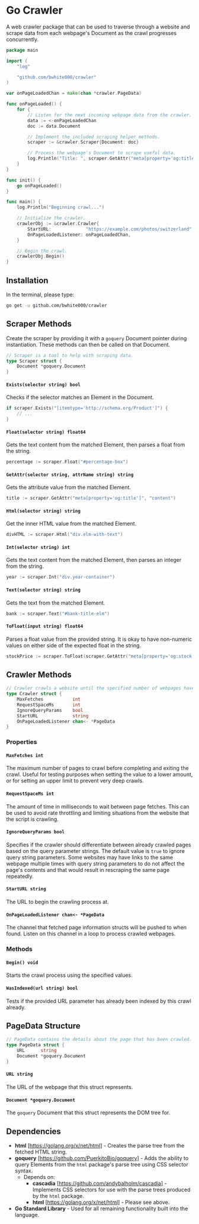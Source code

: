 Go Crawler
==========

A web crawler package that can be used to traverse through a website and scrape
data from each webpage's Document as the crawl progresses concurrently.

~~~go
package main

import (
    "log"

    "github.com/bwhite000/crawler"
)

var onPageLoadedChan = make(chan *crawler.PageData)

func onPageLoaded() {
    for {
        // Listen for the next incoming webpage data from the crawler.
        data := <-onPageLoadedChan
        doc := data.Document

        // Implement the included scraping helper methods.
        scraper := &crawler.Scraper{Document: doc}

        // Process the webpage's Document to scrape useful data.
        log.Println("Title: ", scraper.GetAttr("meta[property='og:title']", "content"))
    }
}

func init() {
    go onPageLoaded()
}

func main() {
    log.Println("Beginning crawl...")

    // Initialize the crawler.
    crawlerObj := &crawler.Crawler{
        StartURL:             "https://example.com/photos/switzerland",
        OnPageLoadedListener: onPageLoadedChan,
    }

    // Begin the crawl.
    crawlerObj.Begin()
}
~~~

Installation
------------

In the terminal, please type:

~~~bash
go get -u github.com/bwhite000/crawler
~~~

Scraper Methods
---------------

Create the scraper by providing it with a `goquery` Document pointer during instantiation. These methods can then be called on that Document.

~~~go
// Scraper is a tool to help with scraping data.
type Scraper struct {
    Document *goquery.Document
}
~~~

#### `Exists(selector string) bool`

Checks if the selector matches an Element in the Document.

~~~go
if scraper.Exists("[itemtype='http://schema.org/Product']") {
    // ...
}
~~~

#### `Float(selector string) float64`

Gets the text content from the matched Element, then parses a float from the string.

~~~go
percentage := scraper.Float("#percentage-box")
~~~

#### `GetAttr(selector string, attrName string) string`

Gets the attribute value from the matched Element.

~~~go
title := scraper.GetAttr("meta[property='og:title']", "content")
~~~

#### `Html(selector string) string`

Get the inner HTML value from the matched Element.

~~~go
divHTML := scraper.Html("div.elm-with-text")
~~~

#### `Int(selector string) int`

Gets the text content from the matched Element, then parses an integer from the string.

~~~go
year := scraper.Int("div.year-container")
~~~

#### `Text(selector string) string`

Gets the text from the matched Element.

~~~go
bank := scraper.Text("#bank-title-elm")
~~~

#### `ToFloat(input string) float64`

Parses a float value from the provided string. It is okay to have non-numeric values on either side of the expected float in the string.

~~~go
stockPrice := scraper.ToFloat(scraper.GetAttr("meta[property='og:stock']", "content"))
~~~

Crawler Methods
---------------

~~~go
// Crawler crawls a website until the specified number of webpages have been crawled.
type Crawler struct {
    MaxFetches           int
    RequestSpaceMs       int
    IgnoreQueryParams    bool
    StartURL             string
    OnPageLoadedListener chan<- *PageData
}
~~~

### Properties

#### `MaxFetches int`

The maximum number of pages to crawl before completing and exiting the crawl. Useful for testing purposes when setting the value to a lower amount, or for setting an upper limit to prevent very deep crawls.

#### `RequestSpaceMs int`

The amount of time in milliseconds to wait between page fetches. This can be used to avoid rate throttling and limiting situations from the website that the script is crawling.

#### `IgnoreQueryParams bool`

Specifies if the crawler should differentiate between already crawled pages based on the query parameter strings. The default value is `true` to ignore query string parameters. Some websites may have links to the same webpage multiple times with query string parameters to do not affect the page's contents and that would result in rescraping the same page repeatedly.

#### `StartURL string`

The URL to begin the crawling process at.

#### `OnPageLoadedListener chan<- *PageData`

The channel that fetched page information structs will be pushed to when found. Listen on this channel in a loop to process crawled webpages.

### Methods

#### `Begin() void`

Starts the crawl process using the specified values.

#### `WasIndexed(url string) bool`

Tests if the provided URL parameter has already been indexed by this crawl already.

PageData Structure
------------------

~~~go
// PageData contains the details about the page that has been crawled.
type PageData struct {
    URL      string
    Document *goquery.Document
}
~~~

#### `URL string`

The URL of the webpage that this struct represents.

#### `Document *goquery.Document`

The `goquery` Document that this struct represents the DOM tree for.

Dependencies
------------

* __html__ [https://golang.org/x/net/html] - Creates the parse tree from the fetched HTML string.
* __goquery__ [https://github.com/PuerkitoBio/goquery] - Adds the ability to query Elements from the `html` package's parse tree using CSS selector syntax.
    * Depends on:
        * __cascadia__ [https://github.com/andybalholm/cascadia] - Implements CSS selectors for use with the parse trees produced by the `html` package.
        * __html__ [https://golang.org/x/net/html] - Please see above.
* __Go Standard Library__ - Used for all remaining functionality built into the language.
